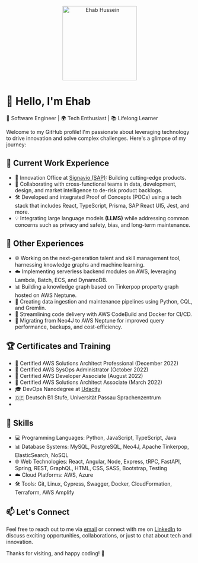 <p align="center">
  <img src="https://media.licdn.com/dms/image/D4E03AQGVuANOsY3fDQ/profile-displayphoto-shrink_800_800/0/1686744472300?e=1700092800&v=beta&t=FEpeJy3zCc1FWkdwutYsDsdnxWxKVPO68MJgmR4gZn0" alt="Ehab Hussein" width="200" height="200">
</p>

# 👋 Hello, I'm Ehab

🚀 Software Engineer | 🌍 Tech Enthusiast | 📚 Lifelong Learner

Welcome to my GitHub profile! I'm passionate about leveraging technology to drive innovation and solve complex challenges. Here's a glimpse of my journey:

## 🔧 Current Work Experience

- 🌟 Innovation Office at [Signavio (SAP)](https://www.sap.com/): Building cutting-edge products.
- 🤝 Collaborating with cross-functional teams in data, development, design, and market intelligence to de-risk product backlogs.
- 🛠️ Developed and integrated Proof of Concepts (POCs) using a tech stack that includes React, TypeScript, Prisma, SAP React UI5, Jest, and more.
- 💡 Integrating large language models **(LLMS)** while addressing common concerns such as privacy and safety, bias, and long-term maintenance.


## 🌱 Other Experiences

- 🌐 Working on the next-generation talent and skill management tool, harnessing knowledge graphs and machine learning.
- ☁️ Implementing serverless backend modules on AWS, leveraging Lambda, Batch, ECS, and DynamoDB.
- 📊 Building a knowledge graph based on Tinkerpop property graph hosted on AWS Neptune.
- 🐍 Creating data ingestion and maintenance pipelines using Python, CQL, and Gremlin.
- 🔄 Streamlining code delivery with AWS CodeBuild and Docker for CI/CD.
- 🔄 Migrating from Neo4J to AWS Neptune for improved query performance, backups, and cost-efficiency.

## 🏆 Certificates and Training

- 📜 Certified AWS Solutions Architect Professional (December 2022)
- 📜 Certified AWS SysOps Administrator (October 2022)
- 📜 Certified AWS Developer Associate (August 2022)
- 📜 Certified AWS Solutions Architect Associate (March 2022)
- 🎓 DevOps Nanodegree at [Udacity](https://www.udacity.com/)
- 🇩🇪 Deutsch B1 Stufe, Universität Passau Sprachenzentrum
- 
## 💼 Skills

- 💻 Programming Languages: Python, JavaScript, TypeScript, Java
- 📊 Database Systems: MySQL, PostgreSQL, Neo4J, Apache Tinkerpop, ElasticSearch, NoSQL
- 🌐 Web Technologies: React, Angular, Node, Express, tRPC, FastAPI, Spring, REST, GraphQL, HTML, CSS, SASS, Bootstrap, Testing
- ☁️ Cloud Platforms: AWS, Azure
- 🛠️ Tools: Git, Linux, Cypress, Swagger, Docker, CloudFormation, Terraform, AWS Amplify

## 📫 Let's Connect

Feel free to reach out to me via [email](mailto:ehabhamdy2012@gmail.com) or connect with me on [LinkedIn](https://www.linkedin.com/in/ehabhamdy/) to discuss exciting opportunities, collaborations, or just to chat about tech and innovation.

Thanks for visiting, and happy coding! 🚀
